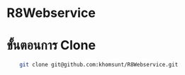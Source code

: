 # R8Webservice

# ขั้นตอนการ Clone

```bash
	git clone git@github.com:khomsunt/R8Webservice.git
```

